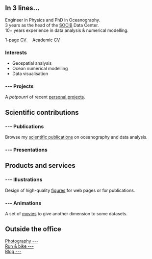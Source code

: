 ## In 3 lines...

Engineer in Physics and PhD in Oceanography.  
3 years as the head of the [SOCIB](http://socib.es/) Data Center.  
10+ years experience in data analysis & numerical modelling.

1-page [CV <i class="fa fa-download" aria-hidden="true"></i>](CV/Ctroupin_curriculum.pdf) &nbsp;&nbsp;&nbsp; Academic [CV <i class="fa fa-download" aria-hidden="true"></i>](CV/Ctroupin_CVacademic.pdf)   

### Interests

* Geospatial analysis
* Ocean numerical modelling
* Data visualisation

### <i class="fa fa-cog fa-spin fa-fw"></i> --- Projects

A *potpourri* of recent [personal projects](projects.md).

## Scientific contributions

### <i class="fa fa-pencil" aria-hidden="true"></i> ---  Publications

Browse my [scientific publications](ctroupin_publications.md) on oceanography and data analysis.

### <i class="fa fa-microphone" aria-hidden="true"></i> ---  Presentations

## Products and services

### <i class="fa fa-picture-o" aria-hidden="true"></i> ---  Illustrations

Design of high-quality [figures](./figures/illustrations.md) for web pages or for publications.     

### <i class="fa fa-film" aria-hidden="true"></i> ---  Animations

A set of [movies](./animations/movies.md) to give another dimension to some datasets.

## Outside the office

[Photography --- <i class="fa fa-camera-retro" aria-hidden="true"></i>](./photography/photography.md)       
[Run & bike --- <i class="fa fa-bicycle" aria-hidden="true"></i>](./sports.md)      
[Blog --- <i class="fa fa-book" aria-hidden="true"></i>](./blog.md)
